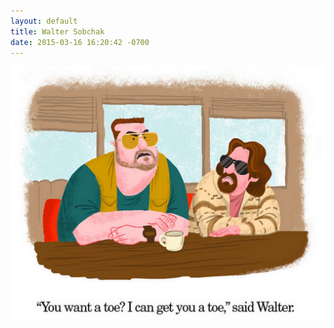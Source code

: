 ```yaml
---
layout: default
title: Walter Sobchak
date: 2015-03-16 16:20:42 -0700
---
```


![toe.jpg](https://github.com/33b5e5/33b5e5.github.io/raw/master/_images/toe.jpg)
